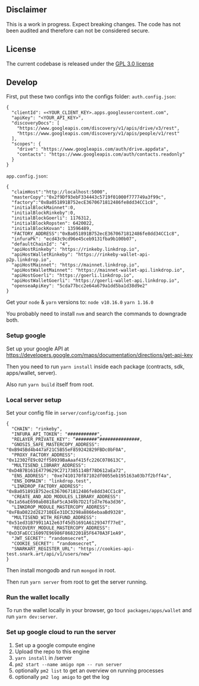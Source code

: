 ## Disclaimer
This is a work in progress. Expect breaking changes. The code has not been audited and therefore can not be considered secure.

## License
The current codebase is released under the [GPL 3.0 license](https://www.gnu.org/licenses/gpl-3.0.en.html)

## Develop
First, put these two configs into the configs folder:
`auth.config.json`:
```
{
  "clientId": «<YOUR_CLIENT_KEY>.apps.googleusercontent.com",
  "apiKey": "<YOUR_API_KEY>",
  "discoveryDocs": [
    "https://www.googleapis.com/discovery/v1/apis/drive/v3/rest",
    "https://www.googleapis.com/discovery/v1/apis/people/v1/rest"
  ],
  "scopes": {
    "drive": "https://www.googleapis.com/auth/drive.appdata",
    "contacts": "https://www.googleapis.com/auth/contacts.readonly"
  }
}
```

`app.config.json`:
```
{
  "claimHost":"http://localhost:5000",
  "masterCopy":"0x2f9Df93ebF334443c5719f01000f777749a3f99c",
  "factory":"0xBa051891B752ecE3670671812486fe8dd34CC1c8",
  "initialBlockMainnet":0,
  "initialBlockRinkeby":0,
  "initialBlockGoerli": 1176312,
  "initialBlockRopsten": 6420022,
  "initialBlockKovan": 13596489,
  "FACTORY_ADDRESS":"0xBa051891B752ecE3670671812486fe8dd34CC1c8",
  "infuraPk": "ecd43c9cd96e45ceb9131fba9b100b07",
  "defaultChainId": "4",
  "apiHostRinkeby": "https://rinkeby.linkdrop.io",
  "apiHostWalletRinkeby": "https://rinkeby-wallet-api-p2p.linkdrop.io",
  "apiHostMainnet": "https://mainnet.linkdrop.io",
  "apiHostWalletMainnet": "https://mainnet-wallet-api.linkdrop.io",
  "apiHostGoerli": "https://goerli.linkdrop.io",
  "apiHostWalletGoerli": "https://goerli-wallet-api.linkdrop.io",
  "openseaApiKey": "5cda77bcc2e64a679a1dd5ba1d38d9e2"
}
```

Get your `node` & `yarn` versions to:
`node v10.16.0`
`yarn 1.16.0`

You probably need to install `nvm` and search the commands to downgrade both.

### Setup google
Set up your google API at
https://developers.google.com/maps/documentation/directions/get-api-key

Then you need to run `yarn install` inside each package (contracts, sdk, apps/wallet, server).

Also run `yarn build` itself from root.

### Local server setup

Set your config file in `server/config/config.json`

```
{
  "CHAIN": "rinkeby",
  "INFURA_API_TOKEN": "###########",
  "RELAYER_PRIVATE_KEY": “########”###############,
  "GNOSIS_SAFE_MASTERCOPY_ADDRESS": "0xB945Bd4b447aF21C5B55eF859242829FBDc0bF0A",
  "PROXY_FACTORY_ADDRESS": "0x12302fE9c02ff50939BaAaaf415fc226C078613C",
  "MULTISEND_LIBRARY_ADDRESS": "0xD4B7B161E4779629C2717385114Bf78D612aEa72",
  "ENS_ADDRESS": "0xe7410170f87102df0055eb195163a03b7f2bff4a",
  "ENS_DOMAIN": "linkdrop.test",
  "LINKDROP_FACTORY_ADDRESS": "0xBa051891B752ecE3670671812486fe8dd34CC1c8",
  "CREATE_AND_ADD_MODULES_LIBRARY_ADDRESS": "0x1a56aE690ab0818aF5cA349b7D21f1d7e76a3d36",
  "LINKDROP_MODULE_MASTERCOPY_ADDRESS": "0xFBaD822d2E2710EEe31DC3298a8866ebaaBd9328",
  "MULTISEND_WITH_REFUND_ADDRESS": "0x51ed31B79911A12e63f45d51691A6129347f77eE",
  "RECOVERY_MODULE_MASTERCOPY_ADDRESS": "0xD3FaECC16097E96986F868220185F6470A3F1eA9",
  "JWT_SECRET": “randomsecret”,
  "COOKIE_SECRET": “randomsecret”,
  "SNARKART_REGISTER_URL": "https://cookies-api-test.snark.art/api/v1/users/new"
}
```

Then install mongodb and run `mongod` in root.

Then run `yarn server` from root to get the server running.

### Run the wallet locally
To run the wallet locally in your browser, go to`cd packages/apps/wallet` and run `yarn dev:server`.

### Set up google cloud to run the server

1. Set up a google compute engine
2. Upload the repo to this engine
3. `yarn install` in /server
4. `pm2 start --name amigo npm -- run server`
5. optionally `pm2 list` to get an overview on running processes
6. optionally `pm2 log amigo` to get the log
